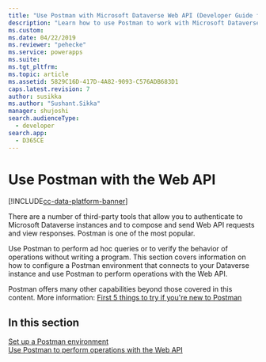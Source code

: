 ```yaml
---
title: "Use Postman with Microsoft Dataverse Web API (Developer Guide for Dataverse)| MicrosoftDocs"
description: "Learn how to use Postman to work with Microsoft Dataverse Web API"
ms.custom: 
ms.date: 04/22/2019
ms.reviewer: "pehecke"
ms.service: powerapps
ms.suite: 
ms.tgt_pltfrm: 
ms.topic: article
ms.assetid: 5829C16D-417D-4A82-9093-C576ADB683D1
caps.latest.revision: 7
author: susikka
ms.author: "Sushant.Sikka"
manager: shujoshi
search.audienceType: 
  - developer
search.app: 
  - D365CE
---
```


# Use Postman with the Web API

[!INCLUDE[cc-data-platform-banner](../../../includes/cc-data-platform-banner.md)]

There are a number of third-party tools that allow you to authenticate to Microsoft Dataverse instances and to compose and send Web API requests and view responses. Postman is one of the most popular.

Use Postman to perform ad hoc queries or to verify the behavior of operations without writing a program. This section covers information on how to configure a Postman environment that connects to your Dataverse instance and use Postman to perform operations with the Web API.

Postman offers many other capabilities beyond those covered in this content. More information: [First 5 things to try if you're new to Postman](https://blog.getpostman.com/2018/04/11/first-5-things-to-try-if-youre-new-to-postman/)

## In this section

[Set up a Postman environment](setup-postman-environment.md)<br>
[Use Postman to perform operations with the Web API](use-postman-perform-operations.md)<br>
